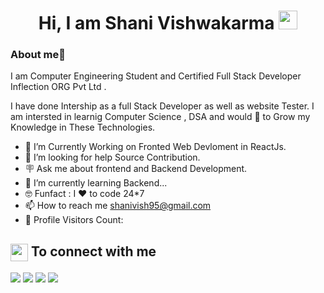 <div>
   <h1 align="center"> Hi, I am Shani Vishwakarma
   <img width="30" src="https://camo.githubusercontent.com/0c732027af8a28d138e3698181f7be7c9b97d443b4beb9c7ce8ec4cffc6b4767/68747470733a2f2f6d656469612e67697068792e636f6d2f6d656469612f6876524a434c467a6361737252346961377a2f67697068792e676966"</img>
   </h1>
   <h3>About me🧒</h3>
   <p> I am Computer Engineering Student and Certified Full Stack Developer  Inflection ORG Pvt Ltd .</p>
   <p> I have done Intership as a full Stack Developer as well as website Tester. I am intersted in learnig Computer Science , DSA and would 💖 to Grow my Knowledge in These Technologies. </p>
   
   

- 🧒 I’m Currently Working on Fronted Web Devloment in ReactJs.
- 👀 I’m looking for help Source Contribution.
- 🪧 Ask me about frontend and Backend Development.
- 🌱 I’m currently learning Backend...
- 🤓 Funfact : I ❤️ to code 24*7
- 📫 How to reach me shanivish95@gmail.com
- 📣 Profile Visitors Count:

<summary><h2><img src="https://emojis.slackmojis.com/emojis/images/1579216111/7550/pikachu_wave.gif?1579216111" align="center"
                width="28" /> To connect with me</h2></summary>

<p align = "center">
 

[<img src="https://img.shields.io/badge/twitter-%231DA1F2.svg?&style=for-the-badge&logo=twitter&logoColor=white" />](https://twitter.com/ShaniVi06333055) 
[<img src="https://img.shields.io/badge/linkedin-%230077B5.svg?&style=for-the-badge&logo=linkedin&logoColor=white" />](https://www.linkedin.com/in/shani-vishwakarma/)
[<img src = "https://img.shields.io/badge/instagram-%23E4405F.svg?&style=for-the-badge&logo=instagram&logoColor=white">](https://www.instagram.com/shani_9369/)
[<img src="https://img.shields.io/badge/facebook-%231877F2.svg?&style=for-the-badge&logo=facebook&logoColor=white" />](https://www.facebook.com/shanivishwakarma.shanivishwakarma.37) 


</p>





<!---
shani-v/shani-v is a ✨ special ✨ repository because its `README.md` (this file) appears on your GitHub profile.
You can click the Preview link to take a look at your changes.
--->
